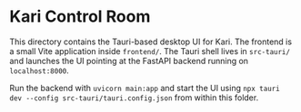 # Kari Control Room

This directory contains the Tauri-based desktop UI for Kari.
The frontend is a small Vite application inside `frontend/`.
The Tauri shell lives in `src-tauri/` and launches the UI
pointing at the FastAPI backend running on `localhost:8000`.

Run the backend with `uvicorn main:app` and start the UI using
`npx tauri dev --config src-tauri/tauri.config.json` from within this folder.
